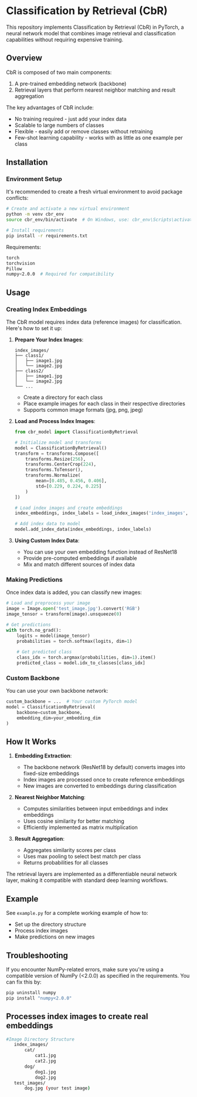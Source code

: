 # Classification by Retrieval (CbR)

This repository implements Classification by Retrieval (CbR) in PyTorch, a neural network model that combines image retrieval and classification capabilities without requiring expensive training.

## Overview

CbR is composed of two main components:
1. A pre-trained embedding network (backbone)
2. Retrieval layers that perform nearest neighbor matching and result aggregation

The key advantages of CbR include:
- No training required - just add your index data
- Scalable to large numbers of classes
- Flexible - easily add or remove classes without retraining
- Few-shot learning capability - works with as little as one example per class

## Installation

### Environment Setup

It's recommended to create a fresh virtual environment to avoid package conflicts:

```bash
# Create and activate a new virtual environment
python -m venv cbr_env
source cbr_env/bin/activate  # On Windows, use: cbr_env\Scripts\activate

# Install requirements
pip install -r requirements.txt
```

Requirements:
```bash
torch
torchvision
Pillow
numpy<2.0.0  # Required for compatibility
```

## Usage

### Creating Index Embeddings

The CbR model requires index data (reference images) for classification. Here's how to set it up:

1. **Prepare Your Index Images**:
   ```
   index_images/
   ├── class1/
   │   ├── image1.jpg
   │   └── image2.jpg
   ├── class2/
   │   ├── image1.jpg
   │   └── image2.jpg
   └── ...
   ```
   - Create a directory for each class
   - Place example images for each class in their respective directories
   - Supports common image formats (jpg, png, jpeg)

2. **Load and Process Index Images**:
   ```python
   from cbr_model import ClassificationByRetrieval
   
   # Initialize model and transforms
   model = ClassificationByRetrieval()
   transform = transforms.Compose([
       transforms.Resize(256),
       transforms.CenterCrop(224),
       transforms.ToTensor(),
       transforms.Normalize(
           mean=[0.485, 0.456, 0.406],
           std=[0.229, 0.224, 0.225]
       )
   ])
   
   # Load index images and create embeddings
   index_embeddings, index_labels = load_index_images('index_images', transform)
   
   # Add index data to model
   model.add_index_data(index_embeddings, index_labels)
   ```

3. **Using Custom Index Data**:
   - You can use your own embedding function instead of ResNet18
   - Provide pre-computed embeddings if available
   - Mix and match different sources of index data

### Making Predictions

Once index data is added, you can classify new images:

```python
# Load and preprocess your image
image = Image.open('test_image.jpg').convert('RGB')
image_tensor = transform(image).unsqueeze(0)

# Get predictions
with torch.no_grad():
    logits = model(image_tensor)
    probabilities = torch.softmax(logits, dim=1)
    
    # Get predicted class
    class_idx = torch.argmax(probabilities, dim=1).item()
    predicted_class = model.idx_to_classes[class_idx]
```

### Custom Backbone

You can use your own backbone network:

```python
custom_backbone = ...  # Your custom PyTorch model
model = ClassificationByRetrieval(
    backbone=custom_backbone,
    embedding_dim=your_embedding_dim
)
```

## How It Works

1. **Embedding Extraction**: 
   - The backbone network (ResNet18 by default) converts images into fixed-size embeddings
   - Index images are processed once to create reference embeddings
   - New images are converted to embeddings during classification

2. **Nearest Neighbor Matching**: 
   - Computes similarities between input embeddings and index embeddings
   - Uses cosine similarity for better matching
   - Efficiently implemented as matrix multiplication

3. **Result Aggregation**: 
   - Aggregates similarity scores per class
   - Uses max pooling to select best match per class
   - Returns probabilities for all classes

The retrieval layers are implemented as a differentiable neural network layer, making it compatible with standard deep learning workflows.

## Example

See `example.py` for a complete working example of how to:
- Set up the directory structure
- Process index images
- Make predictions on new images

## Troubleshooting

If you encounter NumPy-related errors, make sure you're using a compatible version of NumPy (<2.0.0) as specified in the requirements. You can fix this by:

```bash
pip uninstall numpy
pip install "numpy<2.0.0"
```

## Processes index images to create real embeddings
```bash
#Image Directory Structure
   index_images/
       cat/
           cat1.jpg
           cat2.jpg
       dog/
           dog1.jpg
           dog2.jpg
   test_images/
       dog.jpg (your test image)
```